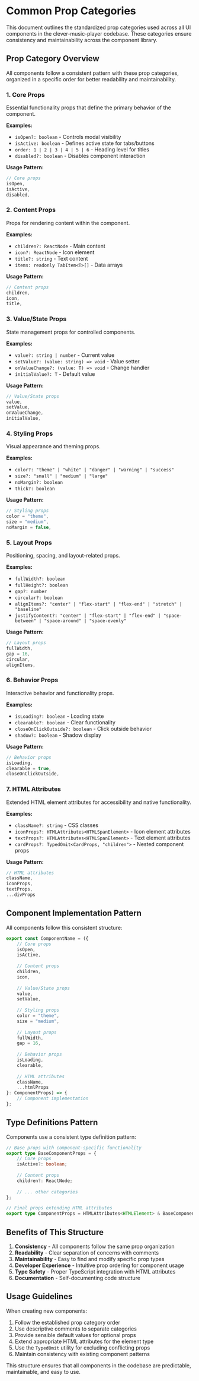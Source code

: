 # Common Prop Categories

This document outlines the standardized prop categories used across all UI components in the clever-music-player codebase. These categories ensure consistency and maintainability across the component library.

## Prop Category Overview

All components follow a consistent pattern with these prop categories, organized in a specific order for better readability and maintainability.

### 1. Core Props
Essential functionality props that define the primary behavior of the component.

**Examples:**
- `isOpen?: boolean` - Controls modal visibility
- `isActive: boolean` - Defines active state for tabs/buttons
- `order: 1 | 2 | 3 | 4 | 5 | 6` - Heading level for titles
- `disabled?: boolean` - Disables component interaction

**Usage Pattern:**
```typescript
// Core props
isOpen,
isActive,
disabled,
```

### 2. Content Props
Props for rendering content within the component.

**Examples:**
- `children?: ReactNode` - Main content
- `icon?: ReactNode` - Icon element
- `title?: string` - Text content
- `items: readonly TabItem<T>[]` - Data arrays

**Usage Pattern:**
```typescript
// Content props
children,
icon,
title,
```

### 3. Value/State Props
State management props for controlled components.

**Examples:**
- `value?: string | number` - Current value
- `setValue?: (value: string) => void` - Value setter
- `onValueChange?: (value: T) => void` - Change handler
- `initialValue?: T` - Default value

**Usage Pattern:**
```typescript
// Value/State props
value,
setValue,
onValueChange,
initialValue,
```

### 4. Styling Props
Visual appearance and theming props.

**Examples:**
- `color?: "theme" | "white" | "danger" | "warning" | "success"`
- `size?: "small" | "medium" | "large"`
- `noMargin?: boolean`
- `thick?: boolean`

**Usage Pattern:**
```typescript
// Styling props
color = "theme",
size = "medium",
noMargin = false,
```

### 5. Layout Props
Positioning, spacing, and layout-related props.

**Examples:**
- `fullWidth?: boolean`
- `fullHeight?: boolean`
- `gap?: number`
- `circular?: boolean`
- `alignItems?: "center" | "flex-start" | "flex-end" | "stretch" | "baseline"`
- `justifyContent?: "center" | "flex-start" | "flex-end" | "space-between" | "space-around" | "space-evenly"`

**Usage Pattern:**
```typescript
// Layout props
fullWidth,
gap = 16,
circular,
alignItems,
```

### 6. Behavior Props
Interactive behavior and functionality props.

**Examples:**
- `isLoading?: boolean` - Loading state
- `clearable?: boolean` - Clear functionality
- `closeOnClickOutside?: boolean` - Click outside behavior
- `shadow?: boolean` - Shadow display

**Usage Pattern:**
```typescript
// Behavior props
isLoading,
clearable = true,
closeOnClickOutside,
```

### 7. HTML Attributes
Extended HTML element attributes for accessibility and native functionality.

**Examples:**
- `className?: string` - CSS classes
- `iconProps?: HTMLAttributes<HTMLSpanElement>` - Icon element attributes
- `textProps?: HTMLAttributes<HTMLSpanElement>` - Text element attributes
- `cardProps?: TypedOmit<CardProps, "children">` - Nested component props

**Usage Pattern:**
```typescript
// HTML attributes
className,
iconProps,
textProps,
...divProps
```

## Component Implementation Pattern

All components follow this consistent structure:

```typescript
export const ComponentName = ({
    // Core props
    isOpen,
    isActive,
    
    // Content props
    children,
    icon,
    
    // Value/State props
    value,
    setValue,
    
    // Styling props
    color = "theme",
    size = "medium",
    
    // Layout props
    fullWidth,
    gap = 16,
    
    // Behavior props
    isLoading,
    clearable,
    
    // HTML attributes
    className,
    ...htmlProps
}: ComponentProps) => {
    // Component implementation
};
```

## Type Definitions Pattern

Components use a consistent type definition pattern:

```typescript
// Base props with component-specific functionality
export type BaseComponentProps = {
    // Core props
    isActive?: boolean;
    
    // Content props
    children?: ReactNode;
    
    // ... other categories
};

// Final props extending HTML attributes
export type ComponentProps = HTMLAttributes<HTMLElement> & BaseComponentProps;
```

## Benefits of This Structure

1. **Consistency** - All components follow the same prop organization
2. **Readability** - Clear separation of concerns with comments
3. **Maintainability** - Easy to find and modify specific prop types
4. **Developer Experience** - Intuitive prop ordering for component usage
5. **Type Safety** - Proper TypeScript integration with HTML attributes
6. **Documentation** - Self-documenting code structure

## Usage Guidelines

When creating new components:

1. Follow the established prop category order
2. Use descriptive comments to separate categories
3. Provide sensible default values for optional props
4. Extend appropriate HTML attributes for the element type
5. Use the `TypedOmit` utility for excluding conflicting props
6. Maintain consistency with existing component patterns

This structure ensures that all components in the codebase are predictable, maintainable, and easy to use. 